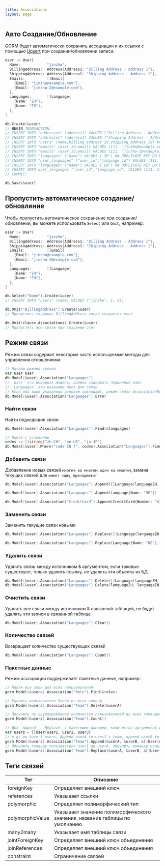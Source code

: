 ```yaml
---
title: Associations
layout: page
---
```


## Авто Создание/Обновление

GORM будет автоматически сохранять ассоциации и их ссылки с помощью [Upsert](create.html#upsert) при создании/обновлении записи.

```go
user := User{
  Name:            "jinzhu",
  BillingAddress:  Address{Address1: "Billing Address - Address 1"},
  ShippingAddress: Address{Address1: "Shipping Address - Address 1"},
  Emails:          []Email{
    {Email: "jinzhu@example.com"},
    {Email: "jinzhu-2@example.com"},
  },
  Languages:       []Language{
    {Name: "ZH"},
    {Name: "EN"},
  },
}

db.Create(&user)
// BEGIN TRANSACTION;
// INSERT INTO "addresses" (address1) VALUES ("Billing Address - Address 1") ON DUPLICATE KEY DO NOTHING;
// INSERT INTO "addresses" (address1) VALUES ("Shipping Address - Address 1") ON DUPLICATE KEY DO NOTHING;
// INSERT INTO "users" (name,billing_address_id,shipping_address_id) VALUES ("jinzhu", 1, 2);
// INSERT INTO "emails" (user_id,email) VALUES (111, "jinzhu@example.com") ON DUPLICATE KEY DO NOTHING;
// INSERT INTO "emails" (user_id,email) VALUES (111, "jinzhu-2@example.com") ON DUPLICATE KEY DO NOTHING;
// INSERT INTO "languages" ("name") VALUES ('ZH') ON DUPLICATE KEY DO NOTHING;
// INSERT INTO "user_languages" ("user_id","language_id") VALUES (111, 1) ON DUPLICATE KEY DO NOTHING;
// INSERT INTO "languages" ("name") VALUES ('EN') ON DUPLICATE KEY DO NOTHING;
// INSERT INTO user_languages ("user_id","language_id") VALUES (111, 2) ON DUPLICATE KEY DO NOTHING;
// COMMIT;

db.Save(&user)
```

## Пропустить автоматическое создание/обновление

Чтобы пропустить автоматическое сохранение при создании/обновлении, вы можете использовать `Select` или `Omit`, например:

```go
user := User{
  Name:            "jinzhu",
  BillingAddress:  Address{Address1: "Billing Address - Address 1"},
  ShippingAddress: Address{Address1: "Shipping Address - Address 1"},
  Emails:          []Email{
    {Email: "jinzhu@example.com"},
    {Email: "jinzhu-2@example.com"},
  },
  Languages:       []Language{
    {Name: "ZH"},
    {Name: "EN"},
  },
}

db.Select("Name").Create(&user)
// INSERT INTO "users" (name) VALUES ("jinzhu", 1, 2);

db.Omit("BillingAddress").Create(&user)
// Пропустить создание BillingAddress когда создается user

db.Omit(clause.Associations).Create(&user)
// Пропустить все связи при создании user
```

## Режим связи

Режим связи содержит некоторые часто используемые методы для управления отношениями

```go
// Начало режима связей
var user User
db.Model(&user).Association("Languages")
// `user` это исходная модель, должна содержать первичный ключ
// `Languages` это название поля для связи
// Если оба выше указанных условия совпадают, режим связи AssociationMode должен быть запущен успешно, или вернет ошибку
db.Model(&user).Association("Languages").Error
```

### Найти связи

Найти подходящие связи

```go
db.Model(&user).Association("Languages").Find(&languages)

// Найти с условиями
codes := []string{"zh-CN", "en-US", "ja-JP"}
db.Model(&user).Where("code IN ?", codes).Association("Languages").Find(&languages)
```

### Добавить связи

Добавление новых связей `многие ко многим`, `один ко многим`, замена текущих связей для `имеет одну`, `принадлежит`

```go
db.Model(&user).Association("Languages").Append([]Language{languageZH, languageEN})

db.Model(&user).Association("Languages").Append(Language{Name: "DE"})

db.Model(&user).Association("CreditCard").Append(CreditCard{Number: "411111111111"})
```

### Заменить связи

Заменить текущие связи новыми

```go
db.Model(&user).Association("Languages").Replace([]Language{languageZH, languageEN})

db.Model(&user).Association("Languages").Replace(Language{Name: "DE"}, languageEN)
```

### Удалить связи

Удалить связь между источником & аргументом, если таковые существуют, только удалить ссылку, не удалять эти объекты из БД.

```go
db.Model(&user).Association("Languages").Delete([]Language{languageZH, languageEN})
db.Model(&user).Association("Languages").Delete(languageZH, languageEN)
```

### Очистить связи

Удалить все связи между источником & связанной таблицей, не будут удалять эти записи в связанной таблице

```go
db.Model(&user).Association("Languages").Clear()
```

### Количество связей

Возвращает количество существующих связей

```go
db.Model(&user).Association("Languages").Count()
```

### Пакетные данные

Режим ассоциации поддерживает пакетные данные, например:

```go
// Найти все роли для всех пользователей
gorm.Model(&users).Association("Role").Find(&roles)

// Удалить пользователя UserA из всех команд
gorm.Model(&users).Association("Team").Delete(&userA)

// Получить не сдублированное количество пользователей во всех командах
gorm.Model(&users).Association("Team").Count()

// Для `Append`, `Replace` с пакетными данными, количество аргументов должно совпадать с числом данных или вернет ошибку
var users = []User{user1, user2, user3}
// e.g: we have 3 users, Append userA to user1's team, append userB to user2's team, append userA, userB and userC to user3's team
gorm.Model(&users).Association("Team").Append(&userA, &userB, &[]User{userA, userB, userC})
// Обнулить команду пользователя user1 до userA, обнулить команду пользователя user2 до userB, обнулить команду пользователя user3' до userA, userB и userC
gorm.Model(&users).Association("Team").Replace(&userA, &userB, &[]User{userA, userB, userC})
```

## <span id="tags">Теги связей</span>

| Тег              | Описание                                                                    |
| ---------------- | --------------------------------------------------------------------------- |
| foreignKey       | Определяет внешний ключ                                                     |
| references       | Указывает ссылки                                                            |
| polymorphic      | Определяет полиморфический тип                                              |
| polymorphicValue | Указывает значение полиморфического значения, название таблицы по умолчанию |
| many2many        | Указывает имя таблицы связи                                                 |
| jointForeignKey  | Определяет внешний ключ объединения                                         |
| joinReferences   | Определяет внешний ключ объединения                                         |
| constraint       | Ограничение связей                                                          |
